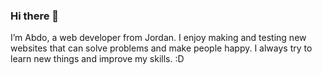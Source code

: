 ### Hi there 👋 

I’m Abdo, a web developer from Jordan. I enjoy making and testing new websites that can solve problems and make people happy. I always try to learn new things and improve my skills. :D
